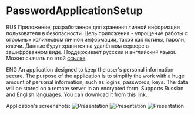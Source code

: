 # PasswordApplicationSetup
RUS
Приложение, разработанное для хранения личной информации пользователя в безопасности. Цель приложения -  упрощение работы с огромных количесвом личной информации, такой как логины, пароли, ключи. Данные будут хранится на удалённом сервере в зашифрованном виде. Поддерживает русский и английский языки.
Можно скачать по этой [ссылке](https://drive.google.com/open?id=1n5NW1aI16fm3PrH8aCmOQFzPG0NL1sZE).

ENG
An application designed to keep the user's personal information secure. The purpose of the application is to simplify the work with a huge amount of personal information, such as logins, passwords, keys. The data will be stored on a remote server in an encrypted form. Supports Russian and English languages. 
You can download it from this [link](https://drive.google.com/open?id=1n5NW1aI16fm3PrH8aCmOQFzPG0NL1sZE)..

Application's screenshots:
![Presentation](https://github.com/BruceGliff/PasswordApplication/blob/master/Present/img/Login_Screen.png "Login screen")
![Presentation](https://github.com/BruceGliff/PasswordApplication/blob/master/Present/img/Register_Screen.png "Register screen")
![Presentation](https://github.com/BruceGliff/PasswordApplication/blob/master/Present/img/Main_Screen.png "Main screen")
